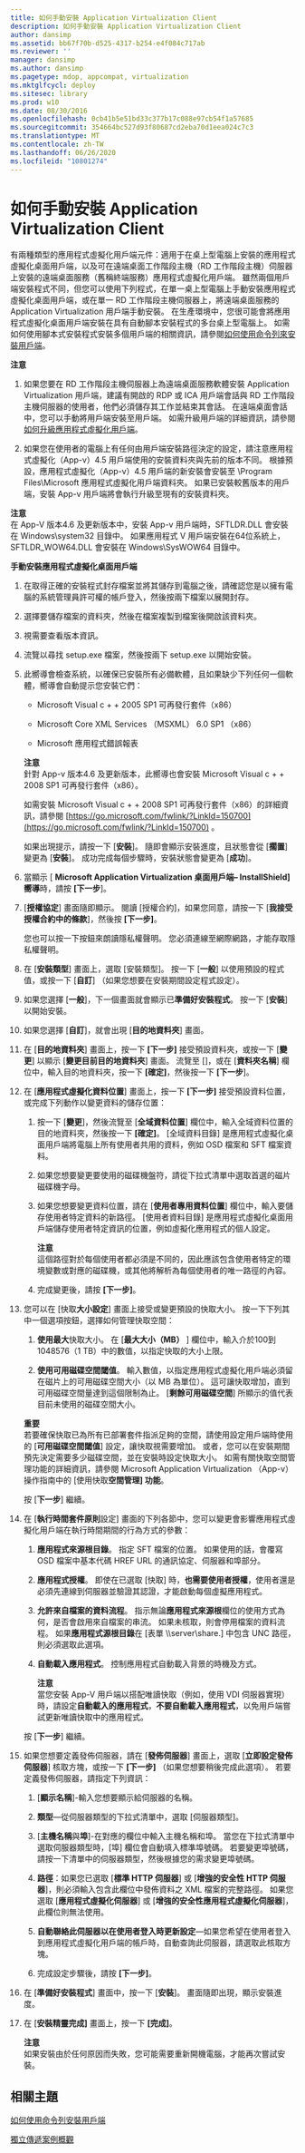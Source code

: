 ```yaml
---
title: 如何手動安裝 Application Virtualization Client
description: 如何手動安裝 Application Virtualization Client
author: dansimp
ms.assetid: bb67f70b-d525-4317-b254-e4f084c717ab
ms.reviewer: ''
manager: dansimp
ms.author: dansimp
ms.pagetype: mdop, appcompat, virtualization
ms.mktglfcycl: deploy
ms.sitesec: library
ms.prod: w10
ms.date: 08/30/2016
ms.openlocfilehash: 0cb41b5e51bd33c377b17c088e97cb54f1a57685
ms.sourcegitcommit: 354664bc527d93f80687cd2eba70d1eea024c7c3
ms.translationtype: MT
ms.contentlocale: zh-TW
ms.lasthandoff: 06/26/2020
ms.locfileid: "10801274"
---
```

# 如何手動安裝 Application Virtualization Client

有兩種類型的應用程式虛擬化用戶端元件：適用于在桌上型電腦上安裝的應用程式虛擬化桌面用戶端，以及可在遠端桌面工作階段主機（RD 工作階段主機）伺服器上安裝的遠端桌面服務（舊稱終端服務）應用程式虛擬化用戶端。 雖然兩個用戶端安裝程式不同，但您可以使用下列程式，在單一桌上型電腦上手動安裝應用程式虛擬化桌面用戶端，或在單一 RD 工作階段主機伺服器上，將遠端桌面服務的 Application Virtualization 用戶端手動安裝。 在生產環境中，您很可能會將應用程式虛擬化桌面用戶端安裝在具有自動腳本安裝程式的多台桌上型電腦上。 如需如何使用腳本式安裝程式安裝多個用戶端的相關資訊，請參閱[如何使用命令列來安裝用戶端](how-to-install-the-client-by-using-the-command-line-new.md)。

**注意**  
1. 如果您要在 RD 工作階段主機伺服器上為遠端桌面服務軟體安裝 Application Virtualization 用戶端，建議有開啟的 RDP 或 ICA 用戶端會話與 RD 工作階段主機伺服器的使用者，他們必須儲存其工作並結束其會話。 在遠端桌面會話中，您可以手動將用戶端安裝至用戶端。 如需升級用戶端的詳細資訊，請參閱[如何升級應用程式虛擬化用戶端](how-to-upgrade-the-application-virtualization-client.md)。

2. 如果您在使用者的電腦上有任何由用戶端安裝路徑決定的設定，請注意應用程式虛擬化（App-v）4.5 用戶端使用的安裝資料夾與先前的版本不同。 根據預設，應用程式虛擬化（App-v）4.5 用戶端的新安裝會安裝至 \\Program Files\\Microsoft 應用程式虛擬化用戶端資料夾。 如果已安裝較舊版本的用戶端，安裝 App-v 用戶端將會執行升級至現有的安裝資料夾。

**注意**  
在 App-V 版本4.6 及更新版本中，安裝 App-v 用戶端時，SFTLDR.DLL 會安裝在 Windows\\system32 目錄中。 如果應用程式 V 用戶端安裝在64位系統上，SFTLDR\_WOW64.DLL 會安裝在 Windows\\SysWOW64 目錄中。

**手動安裝應用程式虛擬化桌面用戶端**

1. 在取得正確的安裝程式封存檔案並將其儲存到電腦之後，請確認您是以擁有電腦的系統管理員許可權的帳戶登入，然後按兩下檔案以展開封存。

2. 選擇要儲存檔案的資料夾，然後在檔案複製到檔案後開啟該資料夾。

3. 視需要查看版本資訊。

4. 流覽以尋找 setup.exe 檔案，然後按兩下 setup.exe 以開始安裝。

5. 此嚮導會檢查系統，以確保已安裝所有必備軟體，且如果缺少下列任何一個軟體，嚮導會自動提示您安裝它們：

    - Microsoft Visual c + + 2005 SP1 可再發行套件（x86）

    - Microsoft Core XML Services （MSXML） 6.0 SP1 （x86）

    - Microsoft 應用程式錯誤報表

    **注意**  
    針對 App-v 版本4.6 及更新版本，此嚮導也會安裝 Microsoft Visual c + + 2008 SP1 可再發行套件（x86）。

    如需安裝 Microsoft Visual c + + 2008 SP1 可再發行套件（x86）的詳細資訊，請參閱 [https://go.microsoft.com/fwlink/?LinkId=150700](https://go.microsoft.com/fwlink/?LinkId=150700) 。

    如果出現提示，請按一下 [**安裝**]。 隨即會顯示安裝進度，且狀態會從 [**擱置**] 變更為 [**安裝**]。 成功完成每個步驟時，安裝狀態會變更為 [**成功**]。

6. 當顯示 [ **Microsoft Application Virtualization 桌面用戶端– InstallShield] 嚮導**時，請按 **[下一步**]。

7. [**授權協定**] 畫面隨即顯示。 閱讀 [授權合約]，如果您同意，請按一下 [**我接受授權合約中的條款**]，然後按 **[下一步]**。

   您也可以按一下按鈕來朗讀隱私權聲明。 您必須連線至網際網路，才能存取隱私權聲明。

8. 在 [**安裝類型**] 畫面上，選取 [安裝類型]。 按一下 [**一般**] 以使用預設的程式值，或按一下 [**自訂**] （如果您想要在安裝期間設定程式設定）。

9. 如果您選擇 [**一般**]，下一個畫面就會顯示已**準備好安裝程式**。 按一下 [**安裝**] 以開始安裝。

10. 如果您選擇 [**自訂**]，就會出現 [**目的地資料夾**] 畫面。

11. 在 [**目的地資料夾**] 畫面上，按一下 **[下一步]** 接受預設資料夾，或按一下 [**變更**] 以顯示 [**變更目前目的地資料夾**] 畫面。 流覽至 []，或在 [**資料夾名稱**] 欄位中，輸入目的地資料夾，按一下 **[確定]**，然後按一下 **[下一步**]。

12. 在 [**應用程式虛擬化資料位置**] 畫面上，按一下 **[下一步]** 接受預設資料位置，或完成下列動作以變更資料的儲存位置：

    1. 按一下 [**變更**]，然後流覽至 [**全域資料位置**] 欄位中，輸入全域資料位置的目的地資料夾，然後按一下 **[確定]**。 [全域資料目錄] 是應用程式虛擬化桌面用戶端將電腦上所有使用者共用的資料，例如 OSD 檔案和 SFT 檔案資料。

    2. 如果您想要變更要使用的磁碟機盤符，請從下拉式清單中選取首選的磁片磁碟機字母。

    3. 如果您想要變更資料位置，請在 [**使用者專用資料位置**] 欄位中，輸入要儲存使用者特定資料的新路徑。 [使用者資料目錄] 是應用程式虛擬化桌面用戶端儲存使用者特定資訊的位置，例如虛擬化應用程式的個人設定。

       **注意**  
       這個路徑對於每個使用者都必須是不同的，因此應該包含使用者特定的環境變數或對應的磁碟機，或其他將解析為每個使用者的唯一路徑的內容。

    4. 完成變更後，請按 **[下一步]**。

13. 您可以在 [快取**大小設定**] 畫面上接受或變更預設的快取大小。 按一下下列其中一個選項按鈕，選擇如何管理快取空間：

    1. **使用最大**快取大小。 在 [**最大大小（MB）** ] 欄位中，輸入介於100到1048576（1 TB）中的數值，以指定快取的大小上限。

    2. **使用可用磁碟空間閾值**。 輸入數值，以指定應用程式虛擬化用戶端必須留在磁片上的可用磁碟空間大小（以 MB 為單位）。 這可讓快取增加，直到可用磁碟空間量達到這個限制為止。 [**剩餘可用磁碟空間**] 所顯示的值代表目前未使用的磁碟空間大小。

    **重要**  
    若要確保快取已為所有已部署套件指派足夠的空間，請使用設定用戶端時使用的 [**可用磁碟空間閾值**] 設定，讓快取視需要增加。 或者，您可以在安裝期間預先決定需要多少磁碟空間，並在安裝時設定快取大小。 如需有關快取空間管理功能的詳細資訊，請參閱 Microsoft Application Virtualization （App-v）操作指南中的 [使用快取**空間管理] 功能**。

    按 \[**下一步**\] 繼續。

14. 在 [**執行時間套件原則**設定] 畫面的下列各節中，您可以變更會影響應用程式虛擬化用戶端在執行時間期間的行為方式的參數：

    1. **應用程式來源根目錄**。 指定 SFT 檔案的位置。 如果使用的話，會覆寫 OSD 檔案中基本代碼 HREF URL 的通訊協定、伺服器和埠部分。

    2. **應用程式授權**。 即使在已選取 [快取] 時，**也需要使用者授權**，使用者還是必須先連線到伺服器並驗證其認證，才能啟動每個虛擬應用程式。

    3. **允許來自檔案的資料流程**。 指示無論**應用程式來源根**欄位的使用方式為何，是否會啟用來自檔案的串流。 如果未核取，則會停用檔案的資料流程。 如果**應用程式源根目錄**在 [表單 \\\\server\\share.] 中包含 UNC 路徑，則必須選取此選項。

    4. **自動載入應用程式**。 控制應用程式自動載入背景的時機及方式。

       **注意**  
       當您安裝 App-V 用戶端以搭配唯讀快取（例如，使用 VDI 伺服器實現）時，請設定**自動載入的應用程式**，**不要自動載入應用程式**，以免用戶端嘗試更新唯讀快取中的應用程式。

    按 \[**下一步**\] 繼續。

15. 如果您想要定義發佈伺服器，請在 [**發佈伺服器**] 畫面上，選取 [**立即設定發佈伺服器**] 核取方塊，或按一下 **[下一步]** （如果您想要稍後完成此選項）。 若要定義發佈伺服器，請指定下列資訊：

    1. [**顯示名稱**]-輸入您想要顯示給伺服器的名稱。

    2. **類型**—從伺服器類型的下拉式清單中，選取 [伺服器類型]。

    3. [**主機名稱**與**埠**]-在對應的欄位中輸入主機名稱和埠。 當您在下拉式清單中選取伺服器類型時，[埠] 欄位會自動填入標準埠號碼。 若要變更埠號碼，請按一下清單中的伺服器類型，然後根據您的需求變更埠號碼。

    4. **路徑**：如果您已選取 [**標準 HTTP 伺服器**] 或 [**增強的安全性 HTTP 伺服器**]，則必須輸入包含此欄位中發佈資料之 XML 檔案的完整路徑。 如果您選取 [**應用程式虛擬化伺服器**] 或 [**增強的安全性應用程式虛擬化伺服器**]，此欄位則無法使用。

    5. **自動聯絡此伺服器以在使用者登入時更新設定**—如果您希望在使用者登入到應用程式虛擬化用戶端的帳戶時，自動查詢此伺服器，請選取此核取方塊。

    6. 完成設定步驟後，請按 **[下一步]**。

16. 在 [**準備好安裝程式**] 畫面中，按一下 [**安裝**]。 畫面隨即出現，顯示安裝進度。

17. 在 [**安裝精靈完成]** 畫面上，按一下 **[完成]**。

    **注意**  
    如果安裝由於任何原因而失敗，您可能需要重新開機電腦，才能再次嘗試安裝。

## 相關主題

[如何使用命令列安裝用戶端](how-to-install-the-client-by-using-the-command-line-new.md)

[獨立傳遞案例概觀](stand-alone-delivery-scenario-overview.md)
